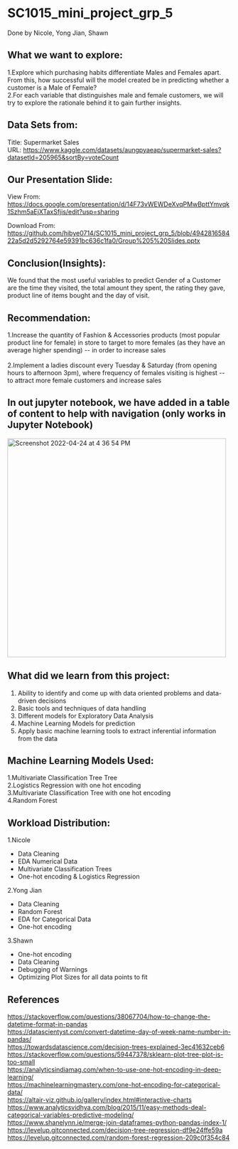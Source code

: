 # SC1015_mini_project_grp_5
Done by Nicole, Yong Jian, Shawn

## What we want to explore:
  1.Explore which purchasing habits differentiate Males and Females apart. From this, how successful will the model created be in predicting whether a customer is a Male of Female?<br />
  2.For each variable that distinguishes male and female customers, we will try to explore the rationale behind it to gain further insights.
  
## Data Sets from:
Title: Supermarket Sales<br />
URL: https://www.kaggle.com/datasets/aungpyaeap/supermarket-sales?datasetId=205965&sortBy=voteCount

## Our Presentation Slide:
View From: https://docs.google.com/presentation/d/14F73vWEWDeXvqPMwBpttYmvqk1Szhm5aEjXTaxSfjis/edit?usp=sharing

Download From: https://github.com/hibye0714/SC1015_mini_project_grp_5/blob/494281658422a5d2d5292764e59391bc636c1fa0/Group%205%20Slides.pptx

## Conclusion(Insights):
We found that the most useful variables to predict Gender of a Customer are the time they visited, the total amount they spent, the rating they gave, product line of items bought and the day of visit.


## Recommendation:
1.Increase the quantity of Fashion & Accessories products (most popular product line for female)  in store to target to more females (as they have an average higher spending) -- in order to increase sales<br /><br />
2.Implement a ladies discount every Tuesday & Saturday (from opening hours to afternoon 3pm), where frequency of females visiting is highest -- to attract more female customers and increase sales

## In out jupyter notebook, we have added in a table of content to help with navigation (only works in Jupyter Notebook)
<img width="492" alt="Screenshot 2022-04-24 at 4 36 54 PM" src="https://user-images.githubusercontent.com/48339717/164967974-72f1751e-6e57-473a-b555-bf71230aa141.png">
 
## What did we learn from this project:
1. Ability to identify and come up with data oriented problems and data-driven decisions<br />
2. Basic tools and techniques of data handling<br />
3. Different models for Exploratory Data Analysis<br />
4. Machine Learning Models for prediction<br />
4. Apply basic machine learning tools to extract inferential information from the data

## Machine Learning Models Used:
 1.Multivariate Classification Tree Tree<br />
 2.Logistics Regression with one hot encoding<br />
 3.Multivariate Classification Tree with one hot encoding<br />
 4.Random Forest
 
## Workload Distribution:
1.Nicole<br />
  * Data Cleaning
  * EDA Numerical Data
  * Multivariate Classification Trees
  * One-hot encoding & Logistics Regression

  
2.Yong Jian<br />
  * Data Cleaning
  * Random Forest
  * EDA for Categorical Data
  * One-hot encoding


3.Shawn<br />
  * One-hot encoding
  * Data Cleaning
  * Debugging of Warnings 
  * Optimizing Plot Sizes for all data points to fit

 
 ## References
https://stackoverflow.com/questions/38067704/how-to-change-the-datetime-format-in-pandas<br />
https://datascientyst.com/convert-datetime-day-of-week-name-number-in-pandas/<br />
https://towardsdatascience.com/decision-trees-explained-3ec41632ceb6<br />
https://stackoverflow.com/questions/59447378/sklearn-plot-tree-plot-is-too-small<br />
https://analyticsindiamag.com/when-to-use-one-hot-encoding-in-deep-learning/<br />
https://machinelearningmastery.com/one-hot-encoding-for-categorical-data/<br />
https://altair-viz.github.io/gallery/index.html#interactive-charts<br />
https://www.analyticsvidhya.com/blog/2015/11/easy-methods-deal-categorical-variables-predictive-modeling/<br />
https://www.shanelynn.ie/merge-join-dataframes-python-pandas-index-1/<br />
https://levelup.gitconnected.com/decision-tree-regression-df9e24ffe59a<br />
https://levelup.gitconnected.com/random-forest-regression-209c0f354c84

